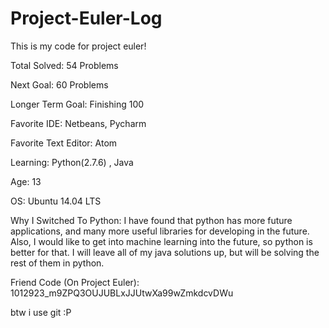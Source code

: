 # Project-Euler-Log
This is my code for project euler! 

Total Solved: 54 Problems

Next Goal: 60 Problems 

Longer Term Goal: Finishing 100

Favorite IDE: Netbeans, Pycharm

Favorite Text Editor: Atom

Learning: Python(2.7.6) , Java 

Age: 13

OS: Ubuntu 14.04 LTS

Why I Switched To Python: I have found that python has more future applications, and many more useful libraries for developing in the future. Also, I would like to get into machine learning into the future, so python is better for that. I will leave all of my java solutions up, but will be solving the rest of them in python. 

Friend Code (On Project Euler): 1012923_m9ZPQ3OUJUBLxJJUtwXa99wZmkdcvDWu

btw i use git :P

